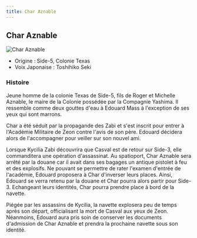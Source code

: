 ```yaml
---
title: Char Aznable
---
```


Char Aznable
------------


![Char Aznable](/images/stories/saga/origin/persos/char-aznable-uc-0071.png)


* Origine : Side-5, Colonie Texas
* Voix Japonaise : Toshihiko Seki


### Histoire


Jeune homme de la colonie Texas de Side-5, fils de Roger et Michelle Aznable, le maire de la Colonie possédée par la Compagnie Yashima. Il ressemble comme deux gouttes d'eau à Edouard Mass à l'exception de ses yeux qui sont marrons. 


Char a été séduit par la propagande des Zabi et s'est inscrit pour entrer à l'Académie Militaire de Zeon contre l'avis de son père. Edouard décidera alors de l'accompagner pour veiller sur son nouvel ami. 


Lorsque Kycilia Zabi découvrira que Casval est de retour sur Side-3, elle commanditera une opération d'assassinat. Au spatioport, Char Aznable sera arrêté par la douane car il avait dans ses bagages un antique pistolet à feu et des explosifs. Ne pouvant se permettre de rater l'examen d'entrée de l'académie, Edouard proposera à Char d'inverser leurs places. Ainsi, Edouard se verra retenu par la douane et Char pourra alors partir pour Side-3. Echangeant leurs identités, Char pourra prendre place à bord de la navette. 


Piégée par les assassins de Kycilia, la navette explosera peu de temps après son départ, officialisant la mort de Casval aux yeux de Zeon. Néanmoins, Edouard aura pris soin de conserver les documents d'admission de Char Aznable et prendra la prochaine navette sous son identité. 


